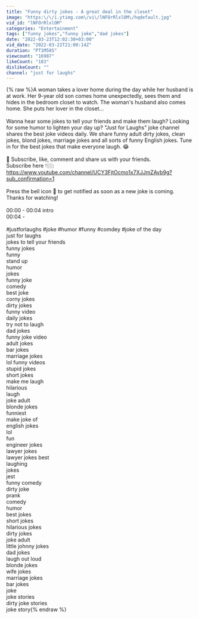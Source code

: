 ```yaml
---
title: "Funny dirty jokes - A great deal in the closet"
image: "https:\/\/i.ytimg.com\/vi\/lNFOrRlxlOM\/hqdefault.jpg"
vid_id: "lNFOrRlxlOM"
categories: "Entertainment"
tags: ["funny jokes","funny joke","dad jokes"]
date: "2022-03-23T12:02:30+03:00"
vid_date: "2022-03-22T21:00:14Z"
duration: "PT1M58S"
viewcount: "16987"
likeCount: "183"
dislikeCount: ""
channel: "just for laughs"
---
```

{% raw %}A woman takes a lover home during the day while her husband is at work. Her 9-year old son comes home unexpectedly, sees them and hides in the bedroom closet to watch. The woman's husband also comes home. She puts her lover in the closet...<br /><br />Wanna hear some jokes to tell your friends and make them laugh? Looking for some humor to lighten your day up? &quot;Just for Laughs&quot; joke channel shares the best joke videos daily. We share funny adult dirty jokes, clean jokes, blond jokes, marriage jokes and all sorts of funny English jokes. Tune in for the best jokes that make everyone laugh. 😂<br /> <br />📣 Subscribe, like, comment and share us with your friends.<br />Subscribe here 👇🏼: <br /><a rel="nofollow" target="blank" href="https://www.youtube.com/channel/UCY3FjtOcmo1x7XJJmZAvb9g?sub_confirmation=1">https://www.youtube.com/channel/UCY3FjtOcmo1x7XJJmZAvb9g?sub_confirmation=1</a><br /><br />Press the bell icon 🔔 to get notified as soon as a new joke is coming. <br />Thanks for watching!<br /><br />00:00 - 00:04 intro <br />00:04 - <br /><br />#justforlaughs #joke #humor #funny #comdey #joke of the day <br />just for laughs<br />jokes to tell your friends<br />funny jokes<br />funny<br />stand up<br />humor<br />jokes<br />funny joke<br />comedy<br />best joke<br />corny jokes<br />dirty jokes<br />funny video<br />daily jokes<br />try not to laugh<br />dad jokes<br />funny joke video<br />adult jokes<br />bar jokes<br />marriage jokes<br />lol funny videos<br />stupid jokes<br />short jokes<br />make me laugh<br />hilarious<br />laugh<br />joke adult<br />blonde jokes<br />funniest<br />make joke of<br />english jokes<br />lol<br />fun<br />engineer jokes<br />lawyer jokes<br />lawyer jokes best<br />laughing<br />jokes <br />jest <br />funny comedy <br />dirty joke <br />prank <br />comedy <br />humor <br />best jokes <br />short jokes <br />hilarious jokes <br />dirty jokes <br />joke adult <br />little johnny jokes <br />dad jokes <br />laugh out loud <br />blonde jokes  <br />wife jokes <br />marriage jokes <br />bar jokes <br />joke <br />joke stories <br />dirty joke stories <br />joke story{% endraw %}
